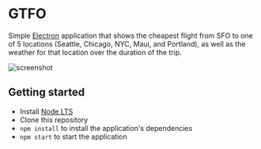 # GTFO

Simple [Electron](http://electron.atom.io) application that shows the cheapest flight from SFO to one of 5 locations (Seattle, Chicago, NYC, Maui, and Portland), as well as the weather for that location over the duration of the trip.

![screenshot](flight_info.png)

## Getting started

- Install [Node LTS](https://nodejs.org)
- Clone this repository
- `npm install` to install the application's dependencies
- `npm start` to start the application
